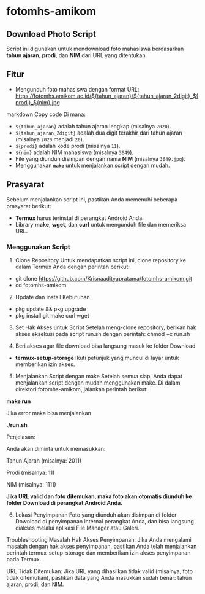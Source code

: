 # fotomhs-amikom

## Download Photo Script

Script ini digunakan untuk mendownload foto mahasiswa berdasarkan **tahun ajaran**, **prodi**, dan **NIM** dari URL yang ditentukan.

## Fitur
- Mengunduh foto mahasiswa dengan format URL: 
https://fotomhs.amikom.ac.id/${tahun_ajaran}/${tahun_ajaran_2digit}_${prodi}_${nim}.jpg

markdown
Copy code
Di mana:
- `${tahun_ajaran}` adalah tahun ajaran lengkap (misalnya `2020`).
- `${tahun_ajaran_2digit}` adalah dua digit terakhir dari tahun ajaran (misalnya `2020` menjadi `20`).
- `${prodi}` adalah kode prodi (misalnya `11`).
- `${nim}` adalah NIM mahasiswa (misalnya `3649`).
- File yang diunduh disimpan dengan nama **NIM** (misalnya `3649.jpg`).
- Menggunakan **`make`** untuk menjalankan script dengan mudah.

## Prasyarat
Sebelum menjalankan script ini, pastikan Anda memenuhi beberapa prasyarat berikut:
- **Termux** harus terinstal di perangkat Android Anda.
- Library **make**, **wget**, dan **curl** untuk mengunduh file dan memeriksa URL.

### Menggunakan Script
1. Clone Repository
Untuk mendapatkan script ini, clone repository ke dalam Termux Anda dengan perintah berikut:

- git clone https://github.com/Krisnaadityapratama/fotomhs-amikom.git
- cd fotomhs-amikom

2. Update dan install Kebutuhan 
- pkg update && pkg upgrade
- pkg install git make curl wget

3. Set Hak Akses untuk Script
Setelah meng-clone repository, berikan hak akses eksekusi pada script run.sh dengan perintah:
chmod +x run.sh

4. Beri akses agar file download bisa langsung masuk ke folder Download 
- **termux-setup-storage**
Ikuti petunjuk yang muncul di layar untuk memberikan izin akses.

5. Menjalankan Script dengan make
Setelah semua siap, Anda dapat menjalankan script dengan mudah menggunakan make. Di dalam direktori fotomhs-amikom, jalankan perintah berikut:

**make run**

Jika error maka bisa menjalankan

**./run.sh**

Penjelasan:

Anda akan diminta untuk memasukkan:

Tahun Ajaran (misalnya: 2011)

Prodi (misalnya: 11)

NIM (misalnya: 1111)

**Jika URL valid dan foto ditemukan, maka foto akan otomatis diunduh ke folder Download di perangkat Android Anda.**

6. Lokasi Penyimpanan
Foto yang diunduh akan disimpan di folder Download di penyimpanan internal perangkat Anda, dan bisa langsung diakses melalui aplikasi File Manager atau Galeri.

Troubleshooting
Masalah Hak Akses Penyimpanan:
Jika Anda mengalami masalah dengan hak akses penyimpanan, pastikan Anda telah menjalankan perintah termux-setup-storage dan memberikan izin akses penyimpanan pada Termux.

URL Tidak Ditemukan:
Jika URL yang dihasilkan tidak valid (misalnya, foto tidak ditemukan), pastikan data yang Anda masukkan sudah benar: tahun ajaran, prodi, dan NIM.